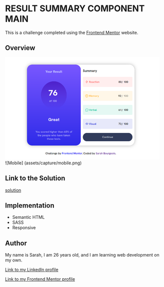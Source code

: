 # RESULT SUMMARY COMPONENT MAIN 

This is a challenge completed using the [Frontend Mentor](https://www.frontendmentor.io?ref=challenge) website.

## Overview

  ![Desktop](assets/capture/desktop.png)
  ![Mobile] (assets/capture/mobile.png)

## Link to the Solution

[solution]()

## Implementation

- Semantic HTML
- SASS 
- Responsive

## Author

My name is Sarah, I am 26 years old, and I am learning web development on my own.

[Link to my LinkedIn profile](https://www.linkedin.com/in/sarah-bourgeois-a4a098243/)

[Link to my Frontend Mentor profile](https://www.frontendmentor.io/profile/Sarah2511)
